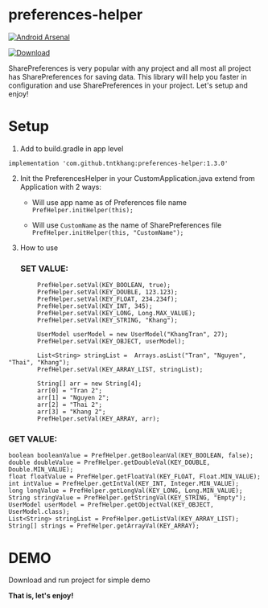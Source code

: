 # preferences-helper

[![Android Arsenal]( https://img.shields.io/badge/Android%20Arsenal-PreferencesHelper-green.svg?style=flat )]( https://android-arsenal.com/details/1/6595 )

[ ![Download](https://api.bintray.com/packages/tntkhang/maven/preferences-helper/images/download.svg) ](https://bintray.com/tntkhang/maven/preferences-helper/_latestVersion)

SharePreferences is very popular with any project and all most all project has SharePreferences for saving data. This library will help you faster in configuration and use SharePreferences in your project. Let's setup and enjoy!

# Setup
1. Add to build.gradle in app level
```
implementation 'com.github.tntkhang:preferences-helper:1.3.0'
```


2. Init the PreferencesHelper in your CustomApplication.java extend from Application with 2 ways:
   
   - Will use app name as of Preferences file name ```PrefHelper.initHelper(this);```
   
   - Will use ```CustomName``` as the name of SharePreferences file ```PrefHelper.initHelper(this, "CustomName");```
   
3. How to use

   ### SET VALUE:
```
        PrefHelper.setVal(KEY_BOOLEAN, true);
        PrefHelper.setVal(KEY_DOUBLE, 123.123);
        PrefHelper.setVal(KEY_FLOAT, 234.234f);
        PrefHelper.setVal(KEY_INT, 345);
        PrefHelper.setVal(KEY_LONG, Long.MAX_VALUE);
        PrefHelper.setVal(KEY_STRING, "Khang");

        UserModel userModel = new UserModel("KhangTran", 27);
        PrefHelper.setVal(KEY_OBJECT, userModel);

        List<String> stringList =  Arrays.asList("Tran", "Nguyen", "Thai", "Khang");
        PrefHelper.setVal(KEY_ARRAY_LIST, stringList);

        String[] arr = new String[4];
        arr[0] = "Tran 2";
        arr[1] = "Nguyen 2";
        arr[2] = "Thai 2";
        arr[3] = "Khang 2";
        PrefHelper.setVal(KEY_ARRAY, arr);
   ```
   
   ### GET VALUE:
   
  ```    
  boolean booleanValue = PrefHelper.getBooleanVal(KEY_BOOLEAN, false);
  double doubleValue = PrefHelper.getDoubleVal(KEY_DOUBLE, Double.MIN_VALUE);
  float floatValue = PrefHelper.getFloatVal(KEY_FLOAT, Float.MIN_VALUE);
  int intValue = PrefHelper.getIntVal(KEY_INT, Integer.MIN_VALUE);
  long longValue = PrefHelper.getLongVal(KEY_LONG, Long.MIN_VALUE);
  String stringValue = PrefHelper.getStringVal(KEY_STRING, "Empty");
  UserModel userModel = PrefHelper.getObjectVal(KEY_OBJECT, UserModel.class);
  List<String> stringList = PrefHelper.getListVal(KEY_ARRAY_LIST);
  String[] strings = PrefHelper.getArrayVal(KEY_ARRAY);
  
   ```
   # DEMO

   Download and run project for simple demo

   **That is, let's enjoy!**
